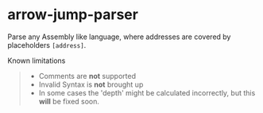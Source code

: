 # arrow-jump-parser
Parse any Assembly like language, where addresses are covered by placeholders `[address]`.

Known limitations 
> - Comments are **not** supported
> - Invalid Syntax is **not** brought up
> - In some cases the 'depth' might be calculated incorrectly, but this **will** be fixed soon.
